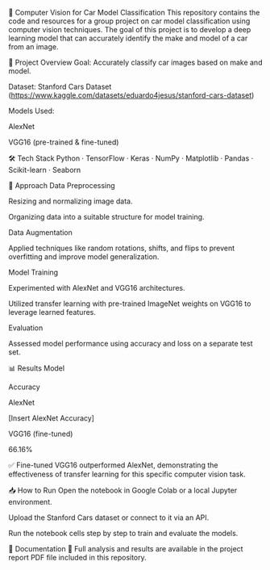 📖 Computer Vision for Car Model Classification
This repository contains the code and resources for a group project on car model classification using computer vision techniques. The goal of this project is to develop a deep learning model that can accurately identify the make and model of a car from an image.

🚀 Project Overview
Goal: Accurately classify car images based on make and model.

Dataset: Stanford Cars Dataset (https://www.kaggle.com/datasets/eduardo4jesus/stanford-cars-dataset)

Models Used:

AlexNet

VGG16 (pre-trained & fine-tuned)

🛠️ Tech Stack
Python · TensorFlow · Keras · NumPy · Matplotlib · Pandas · Scikit-learn · Seaborn

🔑 Approach
Data Preprocessing

Resizing and normalizing image data.

Organizing data into a suitable structure for model training.

Data Augmentation

Applied techniques like random rotations, shifts, and flips to prevent overfitting and improve model generalization.

Model Training

Experimented with AlexNet and VGG16 architectures.

Utilized transfer learning with pre-trained ImageNet weights on VGG16 to leverage learned features.

Evaluation

Assessed model performance using accuracy and loss on a separate test set.

📊 Results
Model

Accuracy

AlexNet

[Insert AlexNet Accuracy]

VGG16 (fine-tuned)

66.16%

✅ Fine-tuned VGG16 outperformed AlexNet, demonstrating the effectiveness of transfer learning for this specific computer vision task.

📥 How to Run
Open the notebook in Google Colab or a local Jupyter environment.

Upload the Stanford Cars dataset or connect to it via an API.

Run the notebook cells step by step to train and evaluate the models.

📑 Documentation
  📄 Full analysis and results are available in the project report PDF file included in this repository.
